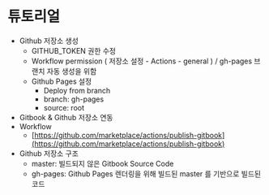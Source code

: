 # 튜토리얼



* Github 저장소 생성
  * GITHUB\_TOKEN 권한 수정
  * Workflow permission ( 저장소 설정 - Actions - general ) / gh-pages 브랜치 자동 생성을 위함
  * Github Pages 설정&#x20;
    * Deploy from branch
    * branch: gh-pages&#x20;
    * source: root
* Gitbook & Github 저장소 연동
* Workflow&#x20;
  * [https://github.com/marketplace/actions/publish-gitbook](https://github.com/marketplace/actions/publish-gitbook)
* Github 저장소 구조
  * master: 빌드되지 않은 Gitbook Source Code
  * gh-pages: Github Pages 렌더링을 위해 빌드된 master 를 기반으로 빌드된 코드



